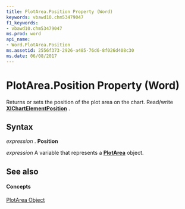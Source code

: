 ```yaml
---
title: PlotArea.Position Property (Word)
keywords: vbawd10.chm53479047
f1_keywords:
- vbawd10.chm53479047
ms.prod: word
api_name:
- Word.PlotArea.Position
ms.assetid: 2556f373-2926-a485-76d6-8f026d408c30
ms.date: 06/08/2017
---
```



# PlotArea.Position Property (Word)

Returns or sets the position of the plot area on the chart. Read/write  **[XlChartElementPosition](Word.xlchartelementposition.md)** .


## Syntax

 _expression_ . **Position**

 _expression_ A variable that represents a **[PlotArea](Word.PlotArea.md)** object.


## See also


#### Concepts


[PlotArea Object](Word.PlotArea.md)

